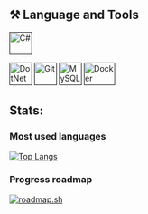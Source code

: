 ## ⚒️ Language and Tools

<p align="left">
<a href="" target="_blank" rel="noreferrer"><img src="https://github.com/dheereshagrwal/colored-icons/blob/master/public/icons/csharp/csharp.svg" width="40" height="40" alt="C#" /></a>

<a href="" target="_blank" rel="noreferrer"><img src="https://github.com/dotnet/brand/blob/main/logo/dotnet-logo.svg" width="40" height="40" alt="DotNet" /></a>
<a href="" target="_blank" rel="noreferrer"><img src="https://github.com/dheereshagrwal/colored-icons/blob/master/public/icons/git/git.svg" width="40" height="40" alt="Git" /></a>
<a href="" target="_blank" rel="noreferrer"><img src="https://github.com/dheereshagrwal/colored-icons/blob/master/public/icons/mysql/mysql.svg" width="40" height="40" alt="MySQL" /></a>
<a href="" target="_blank" rel="noteferrer"><img src="https://github.com/dheereshagrwal/colored-icons/blob/master/public/icons/docker/docker.webp" width=55 height=40 alt="Docker"/></a>
</p>

## Stats:
### Most used languages
[![Top Langs](https://github-readme-stats.vercel.app/api/top-langs/?username=Ri4Flaice&layout=donut-vertical&theme=transparent)](https://github.com/anuraghazra/github-readme-stats)

### Progress roadmap
[![roadmap.sh](https://roadmap.sh/card/tall/665483a9d6b907c7f7fb7218?variant=dark)](https://roadmap.sh)
